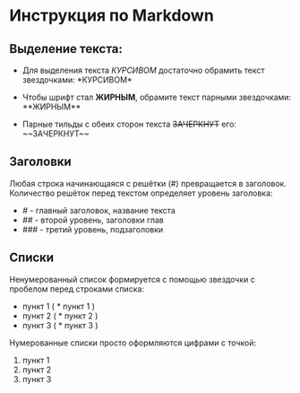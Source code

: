 # Инструкция по Markdown
## Выделение текста:

* Для выделения текста *КУРСИВОМ* достаточно обрамить текст звездочками: \*КУРСИВОМ*

* Чтобы шрифт стал **ЖИРНЫМ**, обрамите текст парными звездочками: \*\*ЖИРНЫМ**

* Парные тильды с обеих сторон текста ~~ЗАЧЕРКНУТ~~ его: \~~ЗАЧЕРКНУТ~~

## Заголовки

Любая строка начинающаяся с решётки (\#) превращается в заголовок. Количество решёток перед текстом определяет уровень заголовка: 
* \# - главный заголовок, название текста
* \## - второй уровень, заголовки глав
* \### - третий уровень, подзаголовки

## Списки

Ненумерованный список формируется с помощью звездочки с пробелом перед строками списка:

* пункт 1  ( \* пункт 1 )
* пункт 2  ( \* пункт 2 )
* пункт 3  ( \* пункт 3 )

Нумерованные списки просто оформляются цифрами с точкой:

1. пункт 1  
2. пункт 2 
3. пункт 3 